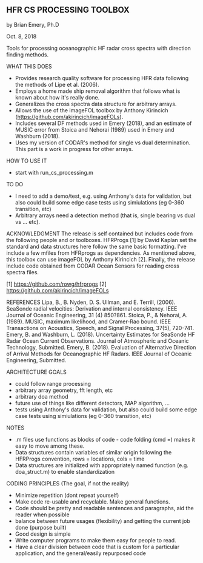 ## HFR CS PROCESSING TOOLBOX ##

by Brian Emery, Ph.D

Oct. 8, 2018

Tools for processing oceanographic HF radar cross spectra with direction
finding methods. 


WHAT THIS DOES
- Provides research quality software for processing HFR data following the
  methods of Lipe et al. (2006).
- Employs a home made ship removal algorithm that follows what is known 
  about how it's really done. 
- Generalizes the cross spectra data structure for arbitrary arrays.
- Allows the use of the imageFOL toolbox by Anthony Kirincich 
  (https://github.com/akirincich/imageFOLs).
- Includes several DF methods used in Emery (2018), and an estimate of 
  MUSIC error from Stoica and Nehorai (1989) used in Emery and Washburn (2018).
- Uses my version of CODAR's method for single vs dual determination. This 
  part is a work in progress for other arrays. 


HOW TO USE IT
- start with run_cs_processing.m 


TO DO
- I need to add a demo/test, e.g. using Anthony's data for validation, but
  also could build some edge case tests using simiulations (eg 0-360 
  transition, etc)
- Arbitrary arrays need a detection method (that is, single bearing vs dual
  vs ... etc). 

ACKNOWLEDGMENT
The release is self contained but includes code from the following people
and or toolboxes. HFRProgs [1] by David Kaplan set the standard and data
structures here follow the same basic formatting. I've include a few mfiles
from HFRprogs as dependencies. As mentioned above, this toolbox can use 
imageFOL by Anthony Kirincich [2]. Finally, the release include code obtained
from CODAR Ocean Sensors for reading cross spectra files. 

[1] https://github.com/rowg/hfrprogs
[2] https://github.com/akirincich/imageFOLs

REFERENCES
Lipa, B., B. Nyden, D. S. Ullman, and E. Terrill, (2006). SeaSonde radial 
  velocities: Derivation and internal consistency.
  IEEE Journal of Oceanic Engineering, 31 (4) 850?861.
Stoica, P., & Nehorai, A. (1989). MUSIC, maximum likelihood, and 
  Cramer-Rao bound. IEEE Transactions on Acoustics, Speech, and Signal 
  Processing, 37(5), 720-741.
Emery, B. and Washburn, L. (2018). Uncertainty Estimates for SeaSonde HF 
  Radar Ocean Current Observations. Journal of Atmospheric and Oceanic 
  Technology, Submitted.
Emery, B. (2018). Evaluation of Alternative Direction of Arrival Methods
  for Oceanographic HF Radars. IEEE Journal of Oceanic Engineering, 
  Submitted.


ARCHITECTURE GOALS
- could follow range processing
- arbitrary array geometry, fft length, etc
- arbitrary doa method 
- future use of things like different detectors, MAP algorithm, ...
- tests using Anthony's data for validation, but also could build some
  edge case tests using simiulations (eg 0-360 transition, etc)

NOTES
- .m files use functions as blocks of code - code folding (cmd =) makes it easy to move among these.
- Data structures contain variables of similar origin following the HFRProgs
  convention, rows = locations, cols = time
- Data structures are initialized with appropriately named function 
  (e.g. doa_struct.m) to enable standardization


CODING PRINCIPLES
(The goal, if not the reality)
- Minimize repetition (dont repeat yourself)
- Make code re-usable and recyclable. Make general functions. 
- Code should be pretty and readable sentences and paragraphs, aid the reader when
  possible
- balance between future usages (flexibility) and getting the current job done (purpose built)
- Good design is simple
- Write computer programs to make them easy for people to read.
- Have  a clear division between code that is custom for a particular application, 
  and the general/easily repurposed code




